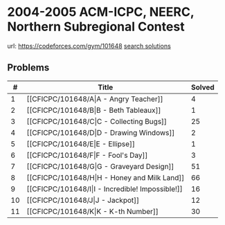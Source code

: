 # 2004-2005 ACM-ICPC, NEERC, Northern Subregional Contest

url: https://codeforces.com/gym/101648
[search solutions](https://www.google.com/search?q=Solution+OR+題解+2004-2005+ACM-ICPC,+NEERC,+Northern+Subregional+Contest)

## Problems

| # | Title | Solved |
| --- | --- | --- |
|1|[[CFICPC/101648/A\|A - Angry Teacher]]|4|
|2|[[CFICPC/101648/B\|B - Beth Tableaux]]|1|
|3|[[CFICPC/101648/C\|C - Collecting Bugs]]|25|
|4|[[CFICPC/101648/D\|D - Drawing Windows]]|2|
|5|[[CFICPC/101648/E\|E - Ellipse]]|1|
|6|[[CFICPC/101648/F\|F - Fool's Day]]|3|
|7|[[CFICPC/101648/G\|G - Graveyard Design]]|51|
|8|[[CFICPC/101648/H\|H - Honey and Milk Land]]|66|
|9|[[CFICPC/101648/I\|I - Incredible! Impossible!]]|16|
|10|[[CFICPC/101648/J\|J - Jackpot]]|12|
|11|[[CFICPC/101648/K\|K - K-th Number]]|30|
